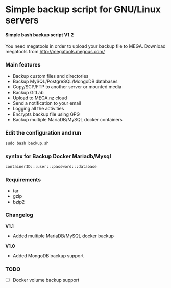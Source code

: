 # Simple backup script for GNU/Linux servers
#### Simple bash backup script V1.2

You need megatools in order to upload your backup file to MEGA. Download megatools from http://megatools.megous.com/

### Main features

- Backup custom files and directories
- Backup MySQL/PostgreSQL/MongoDB databases
- Copy/SCP/FTP to another server or mounted media
- Backup GitLab
- Upload to MEGA.nz cloud
- Send a notification to your email
- Logging all the activities
- Encrypts backup file using GPG
- Backup multiple MariaDB/MySQL docker containers

### Edit the configuration and run
```
sudo bash backup.sh
```

### syntax for Backup Docker Mariadb/Mysql
```
containerID:::user:::password:::database
```

### Requirements

- tar
- gzip 
- bzip2

### Changelog

**V1.1**

- Added multiple MariaDB/MySQL docker backup

**V1.0**

- Added MongoDB backup support

### TODO 

- [ ] Docker volume backup support 
